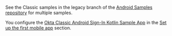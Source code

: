 See the Classic samples in the legacy branch of the [Android Samples repository](https://github.com/okta/samples-android/tree/legacy-samples) for multiple samples.

You configure the [Okta Classic Android Sign-In Kotlin Sample App](https://github.com/okta/samples-android/tree/legacy-samples/sign-in-kotlin) in the [Set up the first mobile app](#set-up-the-first-mobile-app) section.
